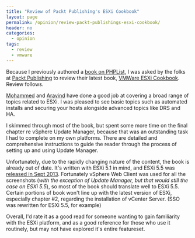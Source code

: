```yaml
---
title: "Review of Packt Publishing's ESXi Cookbook"
layout: page
permalink: /opinion/review-packt-publishings-esxi-cookbook/
header: no
categories:
  - opinion
tags:
  - review
  - vmware
---
```

Because I previously authored a [book on PHPList][1], I was asked by the folks at [Packt Publishing][2] to review their latest book, [VMWare ESXi Cookbook][3]. Review follows.

[Mohammed][4] and [Aravind][5] have done a good job at covering a broad range of topics related to ESXi. I was pleased to see basic topics such as automated installs and securing your hosts alongside advanced topics like DRS and HA.

I skimmed through most of the book, but spent some more time on the final chapter re vSphere Update Manager, because that was an outstanding task I had to complete on my own platforms. There are detailed and comprehensive instructions to guide the reader through the process of setting up and using Update Manager.

Unfortunately, due to the rapidly changing nature of the content, the book is already out of date. It's written with ESXi 5.1 in mind, and ESXi 5.5 was [released in Sept 2013][6]. Fortunately vSphere Web Client was used for all the screenshots (*with the exception of Update Manager, but that would still the case on ESXi 5.5*), so most of the book should translate well to ESXi 5.5. Certain portions of book won't line up with the latest version of ESXi, especially chapter #2, regarding the installation of vCenter Server. (SSO was rewritten for ESXi 5.5, for example)

Overall, I'd rate it as a good read for someone wanting to gain familiarity with the ESXi platform, and as a good reference for those who use it routinely, but may not have explored it's entire featureset.

 [1]: http://www.packtpub.com/phplist-2-e-mail-campaign-manager/book
 [2]: http://www.packtpub.com
 [3]: http://www.packtpub.com/vmware-esxi-cookbook/book
 [4]: http://www.vmwarearena.com
 [5]: http://aravindsivaraman.com/
 [6]: https://www.vmware.com/support/vsphere5/doc/vsphere-esx-vcenter-server-55-release-notes.html
